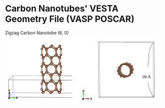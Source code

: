# Carbon Nanotubes' VESTA Geometry File (VASP POSCAR)

Zigzag Carbon Nanotube (6, 0)
![CNT_vesta_img](CNT_60_img.jpg)
